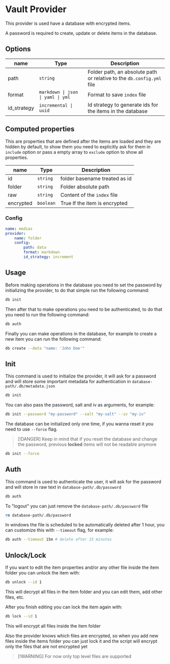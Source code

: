 # Vault Provider 

This provider is used have a database with encrypted items. 

A password is required to create, update or delete items in the database.



## Options

| name | Type | Description |
| --- | --- | --- |
| path | `string` | Folder path, an absolute path or relative to the `db.config.yml` file
| format | `markdown \| json \| yaml \| yml` | Format to save `index` file
| id_strategy | `incremental \| uuid` | Id strategy to generate ids for the items in the database

## Computed properties

This are properties that are defined after the items are loaded and they are hidden by default, to show them you need to explicitly ask for them in `include` option or pass a empty array to `exclude` option to show all properties.

| name | Type | Description |
| --- | --- | --- |
| id | `string` | folder basename treated as id
| folder | `string` | Folder absolute path
| raw | `string` | Content of the `index` file
| encrypted | `boolean` | True If the item is encrypted

### Config

```yaml
name: medias
provider:
    name: folder
    config:
        path: data 
        format: markdown
        id_strategy: increment
```

## Usage

Before making operations in the database you need to set the password by initializing the provider, to do that simple run the following command:

```bash 
db init
```
Then after that to make operations you need to be authenticated, to do that you need to run the following command:

```bash
db auth
```
Finally you can make operations in the database, for example to create a new item you can run the following command:

```bash 
db create --data "name: 'John Doe'"
```

## Init 

This command is used to initialize the provider, it will ask for a password and will store some important metadata for authentication in `database-path/.db/metadata.json`

```bash
db init
```

You can also pass the password, salt and iv as arguments, for example:

```bash 
db init --password "my-password" --salt "my-salt" --iv "my-iv"
```

The database can be initialized only one time, if you wanna reset it you need to use `--force` flag.

> [!DANGER] Keep in mind that if you reset the database and change the password, previous **locked** items will not be readable anymore

```bash 
db init --force
```

## Auth

This command is used to authenticate the user, it will ask for the password and will store in raw text in `database-path/.db/password`

```bash 
db auth
```
To "logout" you can just remove the `database-path/.db/password` file

```bash 
rm database-path/.db/password
```

In windows the file is scheduled to be automatically deleted after 1 hour, you can customize this with `--timeout` flag, for example:

```bash
db auth --timeout 15m # delete after 15 minutes 
```

## Unlock/Lock 

If you want to edit the item properties and/or any other file inside the item folder you can unlock the item with:

```bash
db unlock --id 1
``` 
This will decrypt all files in the item folder and you can edit them, add other files, etc.

After you finish editing you can lock the item again with:

```bash
db lock --id 1
```
This will encrypt all files inside the item folder

Also the provider knows which files are encrypted, so when you add new files inside the items folder you can just lock it and the script will encrypt only the files that are not encrypted yet

> [!WARNING] For now only top level files are supported

